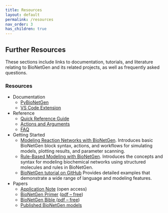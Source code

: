 ```yaml
---
title: Resources
layout: default
permalink: /resources
nav_order: 3
has_children: true
---
```


## Further Resources
These sections include links to documentation, tutorials, and literature relating to BioNetGen and its related projects, as well as frequently asked questions.

### Resources
- Documentation
     - [PyBioNetGen](https://pybionetgen.readthedocs.io/en/latest/)
     - [VS Code Extension](https://bng-vscode-extension.readthedocs.io/en/latest/)
- Reference
    -   [Quick Reference Guide](https://github.com/RuleWorld/bionetgen/blob/master/docs/QRG-30Mar2016.pdf)
    -   [Actions and Arguments](https://docs.google.com/spreadsheets/d/1Co0bPgMmOyAFxbYnGCmwKzoEsY2aUCMtJXQNpQCEUag/edit?usp=sharing)
    -   [FAQ](/faq)
- Getting Started
     -   [Modeling Reaction Networks with BioNetGen](https://github.com/mcellteam/Workshop_2021/blob/master/bionetgen/slides/CMW2021-IntroToRxnNetModelingBNG.pptx?raw=true). Introduces basic BioNetGen block syntax, actions, and workflows for simulating models, plotting results, and parameter scanning.
     -   [Rule-Based Modeling with BioNetGen](https://github.com/mcellteam/Workshop_2021/blob/master/bionetgen/slides/CMW2021-IntroRBM.pptx?raw=true). Introduces the concepts and syntax for modeling biochemical networks using structured molecules and rules in BioNetGen.
     -   [BioNetGen tutorial on GitHub](/tutorial) Provides detailed examples that demonstrate a wide range of language and modeling features.
- Papers
    -   [Application Note](https://academic.oup.com/bioinformatics/article-lookup/doi/10.1093/bioinformatics/btw469) (open
    access)
    -   [BioNetGen Primer](https://link.springer.com/protocol/10.1007%2F978-1-61779-833-7_9) ([pdf
    –
    free](https://www.dropbox.com/s/rm0535pgom2zr6i/Sekar-RuleBasedPrimer-2012.pdf?dl=0))
    -   [BioNetGen Bible ](https://link.springer.com/protocol/10.1007%2F978-1-59745-525-1_5)([pdf
    –
    free](https://www.csb.pitt.edu/Faculty/Faeder/Publications/Reprints/Faeder_2009.pdf))
    -   [Published BioNetGen models](/published)